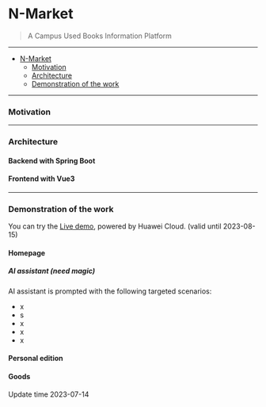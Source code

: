 # N-Market 
> A Campus Used Books Information Platform
---
- [N-Market](#n-market)
   - [Motivation](#motivation)
   - [Architecture](#architecture)
   - [Demonstration of the work](#demonstration-of-the-work)
---
### Motivation
---
### Architecture
#### Backend with Spring Boot
#### Frontend with Vue3

---
### Demonstration of the work
You can try the [Live demo](http://124.71.159.90/home), powered by Huawei Cloud. (valid until 2023-08-15)
#### Homepage
##### AI assistant (need magic)
AI assistant is prompted with the following targeted scenarios:
  - x
  - s
  - x
  - x
  - x
#### Personal edition
#### Goods


Update time 2023-07-14
